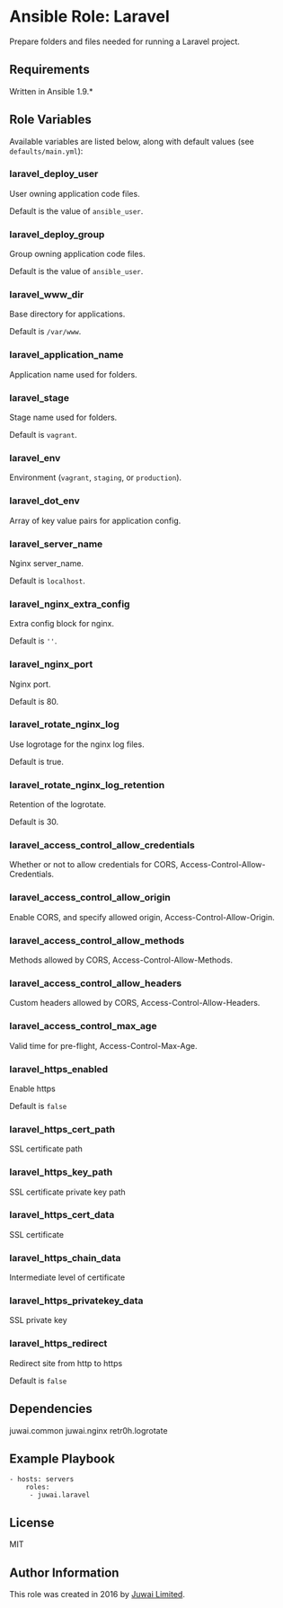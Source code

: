 Ansible Role: Laravel
=========

Prepare folders and files needed for running a Laravel project.

Requirements
------------

Written in Ansible 1.9.*

Role Variables
--------------

Available variables are listed below, along with default values (see `defaults/main.yml`):

### laravel_deploy_user

User owning application code files.

Default is the value of `ansible_user`.

### laravel_deploy_group

Group owning application code files.

Default is the value of `ansible_user`.

### laravel_www_dir

Base directory for applications.

Default is `/var/www`.

### laravel_application_name

Application name used for folders.

### laravel_stage

Stage name used for folders.

Default is `vagrant`.

### laravel_env

Environment (`vagrant`, `staging`, or `production`).

### laravel_dot_env

Array of key value pairs for application config.

### laravel_server_name

Nginx server_name.

Default is `localhost`.

### laravel_nginx_extra_config

Extra config block for nginx.

Default is `''`.

### laravel_nginx_port

Nginx port.

Default is 80.

### laravel_rotate_nginx_log

Use logrotage for the nginx log files.

Default is true.

### laravel_rotate_nginx_log_retention

Retention of the logrotate.

Default is 30.

### laravel_access_control_allow_credentials

Whether or not to allow credentials for CORS, Access-Control-Allow-Credentials.

### laravel_access_control_allow_origin

Enable CORS, and specify allowed origin, Access-Control-Allow-Origin.

### laravel_access_control_allow_methods

Methods allowed by CORS, Access-Control-Allow-Methods.

### laravel_access_control_allow_headers

Custom headers allowed by CORS, Access-Control-Allow-Headers.

### laravel_access_control_max_age

Valid time for pre-flight, Access-Control-Max-Age.

### laravel_https_enabled

Enable https

Default is `false`

### laravel_https_cert_path

SSL certificate path

### laravel_https_key_path

SSL certificate private key path

### laravel_https_cert_data

SSL certificate

### laravel_https_chain_data

Intermediate level of certificate

### laravel_https_privatekey_data

SSL private key

### laravel_https_redirect

Redirect site from http to https

Default is `false`

Dependencies
------------

juwai.common
juwai.nginx
retr0h.logrotate

Example Playbook
----------------

    - hosts: servers
        roles:
         - juwai.laravel

License
-------

MIT

Author Information
------------------

This role was created in 2016 by [Juwai Limited](http://www.juwai.com).
